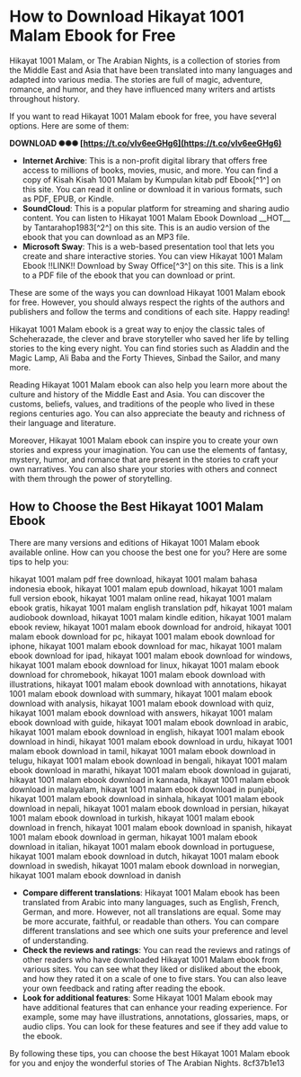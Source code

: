 # How to Download Hikayat 1001 Malam Ebook for Free
 
Hikayat 1001 Malam, or The Arabian Nights, is a collection of stories from the Middle East and Asia that have been translated into many languages and adapted into various media. The stories are full of magic, adventure, romance, and humor, and they have influenced many writers and artists throughout history.
 
If you want to read Hikayat 1001 Malam ebook for free, you have several options. Here are some of them:
 
**DOWNLOAD ✺✺✺ [https://t.co/vIv6eeGHg6](https://t.co/vIv6eeGHg6)**


 
- **Internet Archive**: This is a non-profit digital library that offers free access to millions of books, movies, music, and more. You can find a copy of Kisah Kisah 1001 Malam by Kumpulan kitab pdf Ebook[^1^] on this site. You can read it online or download it in various formats, such as PDF, EPUB, or Kindle.
- **SoundCloud**: This is a popular platform for streaming and sharing audio content. You can listen to Hikayat 1001 Malam Ebook Download \_\_HOT\_\_ by Tantarahop1983[^2^] on this site. This is an audio version of the ebook that you can download as an MP3 file.
- **Microsoft Sway**: This is a web-based presentation tool that lets you create and share interactive stories. You can view Hikayat 1001 Malam Ebook !!LINK!! Download by Sway Office[^3^] on this site. This is a link to a PDF file of the ebook that you can download or print.

These are some of the ways you can download Hikayat 1001 Malam ebook for free. However, you should always respect the rights of the authors and publishers and follow the terms and conditions of each site. Happy reading!
  
Hikayat 1001 Malam ebook is a great way to enjoy the classic tales of Scheherazade, the clever and brave storyteller who saved her life by telling stories to the king every night. You can find stories such as Aladdin and the Magic Lamp, Ali Baba and the Forty Thieves, Sinbad the Sailor, and many more.
 
Reading Hikayat 1001 Malam ebook can also help you learn more about the culture and history of the Middle East and Asia. You can discover the customs, beliefs, values, and traditions of the people who lived in these regions centuries ago. You can also appreciate the beauty and richness of their language and literature.
 
Moreover, Hikayat 1001 Malam ebook can inspire you to create your own stories and express your imagination. You can use the elements of fantasy, mystery, humor, and romance that are present in the stories to craft your own narratives. You can also share your stories with others and connect with them through the power of storytelling.
  
## How to Choose the Best Hikayat 1001 Malam Ebook
 
There are many versions and editions of Hikayat 1001 Malam ebook available online. How can you choose the best one for you? Here are some tips to help you:
 
hikayat 1001 malam pdf free download,  hikayat 1001 malam bahasa indonesia ebook,  hikayat 1001 malam epub download,  hikayat 1001 malam full version ebook,  hikayat 1001 malam online read,  hikayat 1001 malam ebook gratis,  hikayat 1001 malam english translation pdf,  hikayat 1001 malam audiobook download,  hikayat 1001 malam kindle edition,  hikayat 1001 malam ebook review,  hikayat 1001 malam ebook download for android,  hikayat 1001 malam ebook download for pc,  hikayat 1001 malam ebook download for iphone,  hikayat 1001 malam ebook download for mac,  hikayat 1001 malam ebook download for ipad,  hikayat 1001 malam ebook download for windows,  hikayat 1001 malam ebook download for linux,  hikayat 1001 malam ebook download for chromebook,  hikayat 1001 malam ebook download with illustrations,  hikayat 1001 malam ebook download with annotations,  hikayat 1001 malam ebook download with summary,  hikayat 1001 malam ebook download with analysis,  hikayat 1001 malam ebook download with quiz,  hikayat 1001 malam ebook download with answers,  hikayat 1001 malam ebook download with guide,  hikayat 1001 malam ebook download in arabic,  hikayat 1001 malam ebook download in english,  hikayat 1001 malam ebook download in hindi,  hikayat 1001 malam ebook download in urdu,  hikayat 1001 malam ebook download in tamil,  hikayat 1001 malam ebook download in telugu,  hikayat 1001 malam ebook download in bengali,  hikayat 1001 malam ebook download in marathi,  hikayat 1001 malam ebook download in gujarati,  hikayat 1001 malam ebook download in kannada,  hikayat 1001 malam ebook download in malayalam,  hikayat 1001 malam ebook download in punjabi,  hikayat 1001 malam ebook download in sinhala,  hikayat 1001 malam ebook download in nepali,  hikayat 1001 malam ebook download in persian,  hikayat 1001 malam ebook download in turkish,  hikayat 1001 malam ebook download in french,  hikayat 1001 malam ebook download in spanish,  hikayat 1001 malam ebook download in german,  hikayat 1001 malam ebook download in italian,  hikayat 1001 malam ebook download in portuguese,  hikayat 1001 malam ebook download in dutch,  hikayat 1001 malam ebook download in swedish,  hikayat 1001 malam ebook download in norwegian,  hikayat 1001 malam ebook download in danish

- **Compare different translations**: Hikayat 1001 Malam ebook has been translated from Arabic into many languages, such as English, French, German, and more. However, not all translations are equal. Some may be more accurate, faithful, or readable than others. You can compare different translations and see which one suits your preference and level of understanding.
- **Check the reviews and ratings**: You can read the reviews and ratings of other readers who have downloaded Hikayat 1001 Malam ebook from various sites. You can see what they liked or disliked about the ebook, and how they rated it on a scale of one to five stars. You can also leave your own feedback and rating after reading the ebook.
- **Look for additional features**: Some Hikayat 1001 Malam ebook may have additional features that can enhance your reading experience. For example, some may have illustrations, annotations, glossaries, maps, or audio clips. You can look for these features and see if they add value to the ebook.

By following these tips, you can choose the best Hikayat 1001 Malam ebook for you and enjoy the wonderful stories of The Arabian Nights.
 8cf37b1e13
 
